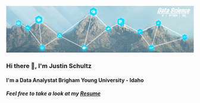 ![alt text](https://github.com/Juschultz33/Juschultz33/blob/master/justin%20is%20cool.png)

### Hi there 👋, I'm Justin Schultz
#### I'm a Data Analystat Brigham Young University - Idaho
##### Feel free to take a look at my [Resume](https://github.com/Juschultz33/Juschultz33/blob/master/Resume%208%207%202022.pdf)
<!--
**Juschultz33/Juschultz33** is a ✨ _special_ ✨ repository because its `README.md` (this file) appears on your GitHub profile.

Here are some ideas to get you started:

- 🔭 I’m currently working on ...
- 🌱 I’m currently learning ...
- 👯 I’m looking to collaborate on ...
- 🤔 I’m looking for help with ...
- 💬 Ask me about ...
- 📫 How to reach me: ...
- 😄 Pronouns: ...
- ⚡ Fun fact: ...
-->

